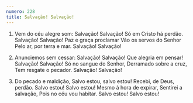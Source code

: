```yaml
---
numero: 228
title: Salvação! Salvação!
---
```

1. Vem do céu alegre som:
Salvação! Salvação!
Só em Cristo há perdão.
Salvação! Salvação!
Paz e graça proclamar
Vão os servos do Senhor
Pelo ar, por terra e mar.
Salvação! Salvação!

2. Anunciemos sem cessar:
Salvação! Salvação!
Que alegria em pensar!
Salvação! Salvação!
Só no sangue do Senhor,
Derramado sobre a cruz,
Tem resgate o pecador.
Salvação! Salvação!

3. Do pecado e maldição,
Salvo estou, salvo estou!
Recebi, de Deus, perdão.
Salvo estou! Salvo estou!
Mesmo à hora de expirar,
Sentirei a salvação,
Pois no céu vou habitar.
Salvo estou! Salvo estou!
